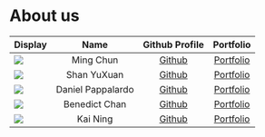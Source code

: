 # About us

| Display                                              |       Name        |               Github Profile                |              Portfolio              |
|------------------------------------------------------|:-----------------:|:-------------------------------------------:|:-----------------------------------:|
| ![](https://via.placeholder.com/100.png?text=Photo)  |     Ming Chun     |   [Github](https://github.com/mcmc101001)   |   [Portfolio](team/mcmc101001.md)   |
| ![](https://via.placeholder.com/100.png?text=Photo)  |    Shan YuXuan    |    [Github](https://github.com/xuan127)     |    [Portfolio](team/xuan127.md)     |
| ![](https://via.placeholder.com/100.png?text=Photo)                   | Daniel Pappalardo |  [Github](https://github.com/danielpappa)   |  [Portfolio](team/danielpappa.md)   |
| ![](https://via.placeholder.com/100.png?text=Photo)  |   Benedict Chan   | [Github](https://github.com/BenedictChannn) | [Portfolio](team/benedictchannn.md) |
| ![](https://via.placeholder.com/100.png?text=Photo)  |      Kai Ning     |        [Github](https://github.com/)        |  [Portfolio](docs/team/johndoe.md)  |
